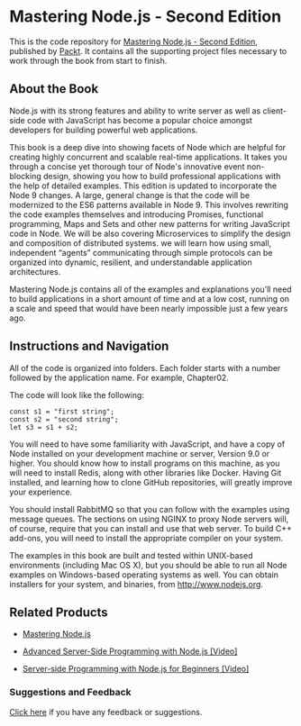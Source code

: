 # Mastering Node.js - Second Edition
This is the code repository for [Mastering Node.js - Second Edition](https://www.packtpub.com/web-development/mastering-nodejs-second-edition?utm_source=github&utm_medium=repository&utm_campaign=9781785888960), published by [Packt](https://www.packtpub.com/?utm_source=github). It contains all the supporting project files necessary to work through the book from start to finish.
## About the Book
Node.js with its strong features and ability to write server as well as client-side code with JavaScript has become a popular choice amongst developers for building powerful web applications.

This book is a deep dive into showing facets of Node which are helpful for creating highly concurrent and scalable real-time applications. It takes you through a concise yet thorough tour of Node's innovative event non-blocking design, showing you how to build professional applications with the help of detailed examples. This edition is updated to incorporate the Node 9 changes. A large, general change is that the code will be modernized to the ES6 patterns available in Node 9. This involves rewriting the code examples themselves and introducing Promises, functional programming, Maps and Sets and other new patterns for writing JavaScript code in Node. We will be also covering Microservices to simplify the design and composition of distributed systems. we will learn how using small, independent “agents” communicating through simple protocols can be organized into dynamic, resilient, and understandable application architectures.

Mastering Node.js contains all of the examples and explanations you’ll need to build applications in a short amount of time and at a low cost, running on a scale and speed that would have been nearly impossible just a few years ago.

## Instructions and Navigation
All of the code is organized into folders. Each folder starts with a number followed by the application name. For example, Chapter02.



The code will look like the following:
```
const s1 = "first string";
const s2 = "second string";
let s3 = s1 + s2;
```

You will need to have some familiarity with JavaScript, and have a copy of Node installed on your development machine or server, Version 9.0 or higher. You should know how to install programs on this machine, as you will need to install Redis, along with other libraries like Docker. Having Git installed, and learning how to clone GitHub repositories, will greatly improve your experience.

You should install RabbitMQ so that you can follow with the examples using message queues. The sections on using NGINX to proxy Node servers will, of course, require that you can install and use that web server. To build C++ add-ons, you will need to install the appropriate compiler on your system.

The examples in this book are built and tested within UNIX-based environments (including Mac OS X), but you should be able to run all Node examples on Windows-based operating systems as well. You can obtain installers for your system, and binaries, from http://www.nodejs.org.

## Related Products
* [Mastering Node.js](https://www.packtpub.com/web-development/mastering-nodejs?utm_source=github&utm_medium=repository&utm_campaign=9781782166320)

* [Advanced Server-Side Programming with Node.js [Video]](https://www.packtpub.com/web-development/advanced-server-side-programming-nodejs-video?utm_source=github&utm_medium=repository&utm_campaign=9781787289963)

* [Server-side Programming with Node.js for Beginners [Video]](https://www.packtpub.com/business/server-side-programming-nodejs-beginners-video?utm_source=github&utm_medium=repository&utm_campaign=9781788476126)

### Suggestions and Feedback
[Click here](https://docs.google.com/forms/d/e/1FAIpQLSe5qwunkGf6PUvzPirPDtuy1Du5Rlzew23UBp2S-P3wB-GcwQ/viewform) if you have any feedback or suggestions.

